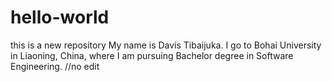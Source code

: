 # hello-world
this is a new repository
My name is Davis Tibaijuka. I go to Bohai University in Liaoning, China, where I am 
pursuing Bachelor degree in 
Software Engineering.
//no edit
